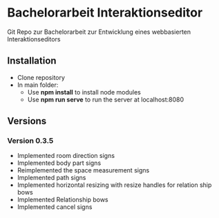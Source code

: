 # Bachelorarbeit Interaktionseditor

Git Repo zur Bachelorarbeit zur Entwicklung eines webbasierten Interaktionseditors

## Installation

- Clone repository
- In main folder:
	- Use **npm install** to install node modules
	- Use **npm run serve** to run the server at localhost:8080

## Versions

### Version 0.3.5
- Implemented room direction signs
- Implemented body part signs
- Reimplemented the space measurement signs
- Implemented path signs
- Implemented horizontal resizing with resize handles for relation ship bows
- Implemented Relationship bows
- Implemented cancel signs